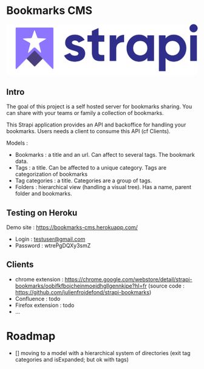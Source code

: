 # Bookmarks CMS

![screenshot](./admin/src/assets/images/logo_strapi.png)

## Intro

The goal of this project is a self hosted server for bookmarks sharing. You can share with your teams or family a collection of bookmarks.

This Strapi application provides an API and backoffice for handling your bookmarks. Users needs a client to consume this API (cf Clients).

Models :

- Bookmarks : a title and an url. Can affect to several tags. The bookmark data.
- Tags : a title. Can be affected to a unique category. Tags are categorization of bookmarks
- Tag categories : a title. Categories are a group of tags.
- Folders : hierarchical view (handling a visual tree). Has a name, parent folder and bookmarks.

## Testing on Heroku

Demo site : https://bookmarks-cms.herokuapp.com/

- Login : testuser@gmail.com
- Password : wtrePgDQXy3smZ

## Clients

- chrome extension : https://chrome.google.com/webstore/detail/strapi-bookmarks/oobifkfbojcheinmoejdhgllgennkjpe?hl=fr (source code : https://github.com/julienfroidefond/strapi-bookmarks)
- Confluence : todo
- Firefox extension : todo
- ...

# Roadmap

- [] moving to a model with a hierarchical system of directories (exit tag categories and isExpanded; but ok with tags)
